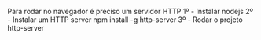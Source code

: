 Para rodar no navegador é preciso um servidor HTTP
1º - Instalar nodejs
2º - Instalar um HTTP server
    npm install -g http-server
3º - Rodar o projeto
    http-server
    